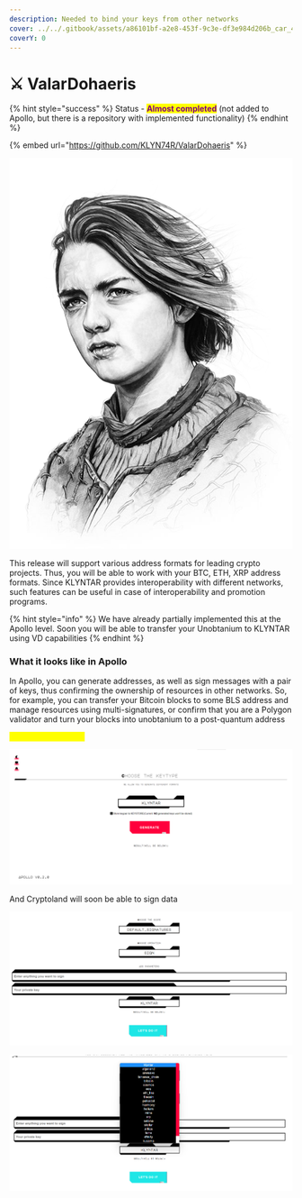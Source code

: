 ```yaml
---
description: Needed to bind your keys from other networks
cover: ../../.gitbook/assets/a86101bf-a2e8-453f-9c3e-df3e984d206b_car_4x3.jpg
coverY: 0
---
```


# ⚔ ValarDohaeris

{% hint style="success" %}
Status - <mark style="color:purple;">**Almost completed**</mark> (not added to Apollo, but there is a repository with implemented functionality)
{% endhint %}

{% embed url="https://github.com/KLYN74R/ValarDohaeris" %}

![](<../../.gitbook/assets/image (15) (1).png>)

This release will support various address formats for leading crypto projects. Thus, you will be able to work with your BTC, ETH, XRP address formats. Since KLYNTAR provides interoperability with different networks, such features can be useful in case of interoperability and promotion programs.

{% hint style="info" %}
We have already partially implemented this at the Apollo level. Soon you will be able to transfer your Unobtanium to KLYNTAR using VD capabilities
{% endhint %}

### **What it looks like in Apollo**

In Apollo, you can generate addresses, as well as sign messages with a pair of keys, thus confirming the ownership of resources in other networks. So, for example, you can transfer your Bitcoin blocks to some BLS address and manage resources using multi-signatures, or confirm that you are a Polygon validator and turn your blocks into unobtanium to a post-quantum address

<mark style="color:yellow;">**Genarate via Apollo**</mark>

![](<../../.gitbook/assets/image (26) (1) (1).png>)

And Cryptoland will soon be able to sign data

![](<../../.gitbook/assets/image (6).png>)

![](<../../.gitbook/assets/image (13).png>)
